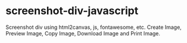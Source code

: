 # screenshot-div-javascript
Screenshot div using html2canvas, js, fontawesome, etc. Create Image, Preview Image, Copy Image, Download Image and Print Image.
